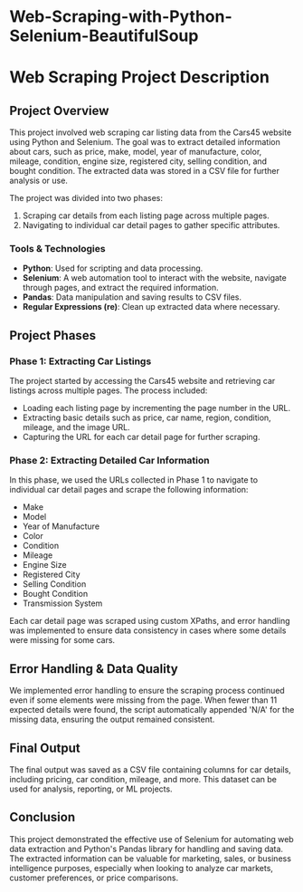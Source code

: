 # Web-Scraping-with-Python-Selenium-BeautifulSoup
# Web Scraping Project Description

## Project Overview

This project involved web scraping car listing data from the Cars45 website using Python and Selenium. The goal was to extract detailed information about cars, such as price, make, model, year of manufacture, color, mileage, condition, engine size, registered city, selling condition, and bought condition. The extracted data was stored in a CSV file for further analysis or use.

The project was divided into two phases:

1. Scraping car details from each listing page across multiple pages.
2. Navigating to individual car detail pages to gather specific attributes.

### Tools & Technologies

- **Python**: Used for scripting and data processing.
- **Selenium**: A web automation tool to interact with the website, navigate through pages, and extract the required information.
- **Pandas**: Data manipulation and saving results to CSV files.
- **Regular Expressions (re)**: Clean up extracted data where necessary.

## Project Phases

### Phase 1: Extracting Car Listings

The project started by accessing the Cars45 website and retrieving car listings across multiple pages. The process included:

- Loading each listing page by incrementing the page number in the URL.
- Extracting basic details such as price, car name, region, condition, mileage, and the image URL.
- Capturing the URL for each car detail page for further scraping.

### Phase 2: Extracting Detailed Car Information

In this phase, we used the URLs collected in Phase 1 to navigate to individual car detail pages and scrape the following information:

- Make
- Model
- Year of Manufacture
- Color
- Condition
- Mileage
- Engine Size
- Registered City
- Selling Condition
- Bought Condition
- Transmission System

Each car detail page was scraped using custom XPaths, and error handling was implemented to ensure data consistency in cases where some details were missing for some cars.

## Error Handling & Data Quality

We implemented error handling to ensure the scraping process continued even if some elements were missing from the page. When fewer than 11 expected details were found, the script automatically appended 'N/A' for the missing data, ensuring the output remained consistent.

## Final Output

The final output was saved as a CSV file containing columns for car details, including pricing, car condition, mileage, and more. This dataset can be used for analysis, reporting, or ML projects.

## Conclusion

This project demonstrated the effective use of Selenium for automating web data extraction and Python's Pandas library for handling and saving data. The extracted information can be valuable for marketing, sales, or business intelligence purposes, especially when looking to analyze car markets, customer preferences, or price comparisons.


